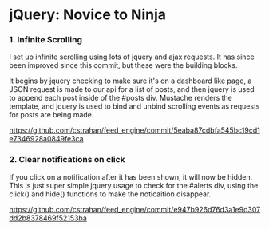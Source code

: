 # jQuery: Novice to Ninja
### 1. Infinite Scrolling
I set up infinite scrolling using lots of jquery and ajax requests. It has since been improved since this commit, but these were the building blocks.

It begins by jquery checking to make sure it's on a dashboard like page, a JSON request is made to our api for a list of posts, and then jquery is used to append each post inside of the #posts div. Mustache renders the template, and jquery is used to bind and unbind scrolling events as requests for posts are being made.

https://github.com/cstrahan/feed_engine/commit/5eaba87cdbfa545bc19cd1e7346928a0849fe3ca

### 2. Clear notifications on click

If you click on a notification after it has been shown, it will now be hidden. This is just super simple jquery usage to check for the #alerts div, using the click() and hide() functions to make the noticaition disappear.

https://github.com/cstrahan/feed_engine/commit/e947b926d76d3a1e9d307dd2b8378469f52153ba